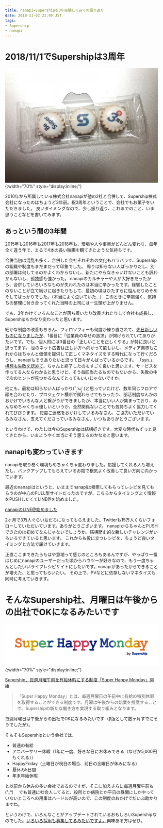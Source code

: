 ```yaml
---
title: nanapi→Supershipを3年経験してみての振り返り
date: 2018-11-02 22:00 JST
tags:
- Supership
- nanapi
---
```




# 2018/11/1でSupershipは3周年

![ss](images/2018/10/ss3.jpg){:width="70%" style="display:inline;"}

2010年から所属している株式会社nanapiが他の2社と合併して、Supership株式会社になったのはちょうど3年前。祝3周年ということで、会社でもお菓子をいただきました。
良いタイミングなので、少し振り返り、これまでのこと、いま思うことなどを書いてみます。

## あっという間の3年間

2015年も2016年も2017年も2018年も、環境や人や事業がどんどん変わり、毎年全く違う年で、まるで4本の長い映画を観てきたような気持ちです。

合併当初は混乱も多く、合併した会社それぞれの文化もバラバラで、Supershipの組織や制度もまだまだって印象でした。
周りは知らない人ばっかりだし、別の部署は何してるのかよくわからないし、新たにやらなきゃいけないことも訳わかんないし、孤独感も強かった。
nanapiのカルチャーや人が大好きだったから、合併していろいろなものが失われたのは本当に辛かったです。経験したことのないことが立て続けに起きたりもして、最初の頃はひたすらに悩んだりめそめそしてばっかりでした。（本当によく泣いていた…）
このときに辛抱強く、気持ちの整理に付き合ってくれた当時の上司には一生頭が上がりません。

でも、3年かけていろんなことが落ち着いたり改善されたりして会社も成長し、Supershipもかなり変わったと思います。

細かな制度の改善もちろん、フィロソフィーも何度か練り直されて、[先日新しいものになりましたが](https://supership.jp/about/philosophy/)、1番目に「従業員の幸せの追求」が掲げられていてありがたいです。でも、個人的には3番目の「正しいことを正しくやる」が特に良いと思ってます。
世のネット広告は正しい方へ向かって欲しいし、メディア業界もこれからはちゃんと価値を提供して正しくマネタイズをする時代になって行くだろうし、nanapiもそうありたいと思って日々がんばっているからです。
[「syn.」構想も失敗を認めて](https://forbesjapan.com/articles/detail/23080/1/1/1)、ちゃんと終了したのもすごく良いと思います。サービスを作ってる人ならわかると思うけど、そう毎回当たるものでもないから、失敗の中で次のヒントが見つかるなんてとってもいいじゃないですか。

他にも、最初は知らない人ばっかり(˚ ˃̣̣̥ω˂̣̣̥ )と思っていたけど、数年同じフロアで顔を合わせたり、プロジェクト横断で関わらせてもらったり、部活制度なんかのおかげでいろんな人と繋がりができましたが、本当にいい人が集まっており、みんなめちゃくちゃ優しいというか、全然関係ないことでも気持ちよく協力してくれてびびります。
毎度ご迷惑をおかけしているみなさん、ご協力いただいているみなさん、支えてくださっているみなさん、いつもありがとうございます。

というわけで、わたしは今のSupershipは結構好きです。大変な時代もずっと見てきたから、いまようやく本当にそう思えるのかなあと思います。

## nanapiも変わっていきます

nanapiを取り巻く環境もめちゃくちゃ変わりました。応援してくれる人も増えたし、バックアップしてもらえているお陰で根気よく改善して良い方向に向かっています。

最近のnanapiはというと、いままでnanapiは検索してもらってレシピを見てもらうのが中心のPULL型サイトだったのですが、こちらからタイミングよく情報をPUSHしたくてLINE@を始めました。

[nanapiのLINE@始めました](https://nanapi.jp/line/lp.html)

2ヶ月で3万人ぐらい友だちになってもらえました。Twitterも15万人くらいフォローしていただいています。ありがとうございます。
nanapiからちゃんとPUSHできたのは初めてなんじゃないでしょうか。結構歴史的な新しいチャレンジがいろいろできていると思います。
これからも役に立つレシピを、ちょうど良いタイミングと方法で届けていきます。

正直ここまできたらもはや意地って感じのところもあるんですが、やっぱり一番はじめにnanapiのユーザーだった頃からハウツーが好きなので、もう一度ちゃんとしたいいライフレシピサイトにしたいです。nanapiがあったからできることが増えた、と思ってもらいたい。
その上で、PVなどに依存しないマネタイズも同時に考えていきます。



# そんなSupership社、月曜日は午後からの出社でOKになるみたいです

![01](images/2018/10/SupersHappyMonday.jpg){:width="70%" style="display:inline;"}

[Supership、毎週月曜午前を有給休暇にする制度「Super Happy Monday」開始](https://supership.jp/news/2018/10/25/2891/)

>「Super Happy Monday」とは、毎週月曜日の午前中に有給の特別休暇を取得することができる制度です。月曜は午後からの始業を推奨することで、Supershipの新たな働き方を実現する取り組みとなります。

毎週月曜日は午後からの出社でOKになるみたいです（β版として数ヶ月すでにそうでしたが）。

そもそもSupershipという会社では、

- 普通の有給
- アニバーサリー休暇（1年に一度、好きな日にお休みできる（なぜか5,000円もくれる））
- HappyFriday（土曜日が祝日の場合、前日の金曜日が休みになる）
- 夏休み5日間
- 年末年始休暇

と以前から休みの多い会社であるのですが、そこに加えさらに毎週月曜午前も(°_°)　
でも普通に社会人してると、役所とか病院とか平日の昼間にしかやっていないところへの用事はハードルが高いので、この制度のおかげでだいぶ助かりますね。

というわけで、いろんなことがアップデートされているおもしろいSupershipなのでした。[いろいろ採用も募集してるみたいですよ。](https://supership.jp/recruit/?fbclid=IwAR0FXmYw7166a5XyV04agzpQEfK2JJcf8QvhRfevdiFyCSeKw55QNYuj5bc)興味ある方はぜひ。